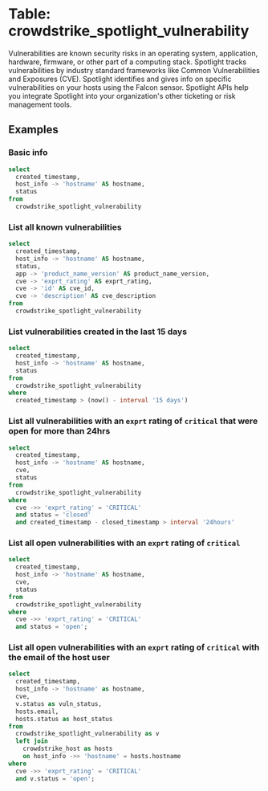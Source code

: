 # Table: crowdstrike_spotlight_vulnerability

Vulnerabilities are known security risks in an operating system, application, hardware, firmware, or other part of a computing stack. Spotlight tracks vulnerabilities by industry standard frameworks like Common Vulnerabilities and Exposures (CVE). Spotlight identifies and gives info on specific vulnerabilities on your hosts using the Falcon sensor. Spotlight APIs help you integrate Spotlight into your organization's other ticketing or risk management tools.

## Examples

### Basic info

```sql
select
  created_timestamp,
  host_info -> 'hostname' AS hostname,
  status
from
  crowdstrike_spotlight_vulnerability
```

### List all known vulnerabilities

```sql
select
  created_timestamp,
  host_info -> 'hostname' AS hostname,
  status,
  app -> 'product_name_version' AS product_name_version,
  cve -> 'exprt_rating' AS exprt_rating,
  cve -> 'id' AS cve_id,
  cve -> 'description' AS cve_description
from
  crowdstrike_spotlight_vulnerability
```

### List vulnerabilities created in the last 15 days

```sql
select
  created_timestamp,
  host_info -> 'hostname' AS hostname,
  status
from
  crowdstrike_spotlight_vulnerability
where
  created_timestamp > (now() - interval '15 days')
```

### List all vulnerabilities with an `exprt` rating of `critical` that were open for more than 24hrs

```sql
select
  created_timestamp,
  host_info -> 'hostname' AS hostname,
  cve,
  status
from
  crowdstrike_spotlight_vulnerability
where
  cve ->> 'exprt_rating' = 'CRITICAL'
  and status = 'closed'
  and created_timestamp - closed_timestamp > interval '24hours'
```

### List all open vulnerabilities with an `exprt` rating of `critical`

```sql
select
  created_timestamp,
  host_info -> 'hostname' AS hostname,
  cve,
  status
from
  crowdstrike_spotlight_vulnerability
where
  cve ->> 'exprt_rating' = 'CRITICAL'
  and status = 'open';
```

### List all open vulnerabilities with an `exprt` rating of `critical` with the email of the host user

```sql
select
  created_timestamp,
  host_info -> 'hostname' as hostname,
  cve,
  v.status as vuln_status,
  hosts.email,
  hosts.status as host_status
from
  crowdstrike_spotlight_vulnerability as v
  left join
    crowdstrike_host as hosts
    on host_info ->> 'hostname' = hosts.hostname
where
  cve ->> 'exprt_rating' = 'CRITICAL'
  and v.status = 'open';
```
